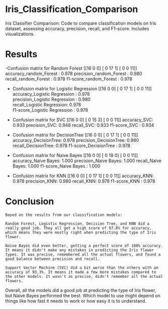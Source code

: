 # Iris_Classification_Comparison

Iris Classifier Comparison: Code to compare classification models on Iris dataset, assessing accuracy, precision, recall, and F1-score. Includes visualizations.

# Results

-Confusion matrix for Random Forest
[[16  0  0]
    [ 0 17  1]
    [ 0  0 11]]
accuracy_random_Forest : 0.978
precision_random_Forest : 0.980
recall_random_Forest : 0.978
f1-score_random_Forest : 0.978

- Confusion matrix for Logistic Regression
  [[16  0  0]
  [ 0 17  1]
  [ 0  0 11]]
  accuracy_Logistic Regression : 0.978  
   precision_Logistic Regression : 0.980  
   recall_Logistic Regression: 0.978  
   f1-score_Logistic Regression : 0.978

- Confusion matrix for SVC
  [[16  0  0]
  [ 0 15  3]
  [ 0  0 11]]
  accuracy_SVC: 0.933
  precision_SVC: 0.948
  recall_SVC: 0.933
  f1-score_SVC : 0.934

- Confusion matrix for DecisionTree
  [[16  0  0]
  [ 0 17  1]
  [ 0  0 11]]
  accuracy_DecisionTree: 0.978
  precision_DecisionTree: 0.980
  recall_DecisionTree: 0.978
  f1-score_DecisionTree : 0.978

- Confusion matrix for Naive Bayes
  [[16  0  0]
  [ 0 18  0]
  [ 0  0 11]]
  accuracy_Naive Bayes: 1.000
  precision_Naive Bayes: 1.000
  recall_Naive Bayes: 1.000
  f1-score_Naive Bayes : 1.000

- Confusion matrix for KNN
  [[16  0  0]
  [ 0 17  1]
  [ 0  0 11]]
  accuracy_KNN: 0.978
  precision_KNN: 0.980
  recall_KNN: 0.978
  f1-score_KNN : 0.978

# Conclusion

    Based on the results from our classification models:

    Random Forest, Logistic Regression, Decision Tree, and KNN did a really good job. They all got a high score of 97.8% for accuracy, which means they were mostly right when predicting the type of Iris flower.

    Naive Bayes did even better, getting a perfect score of 100% accuracy. It means it didn't make any mistakes in predicting the Iris flower types. It was precise, remembered all the actual flowers, and found a good balance between precision and recall.

    Support Vector Machine (SVC) did a bit worse than the others with an accuracy of 93.3%. It means it made a few more mistakes compared to the other models. It wasn't as precise, didn't remember all the actual flowers.

Overall, all the models did a good job at predicting the type of Iris flower, but Naive Bayes performed the best. Which model to use might depend on things like how fast it needs to work or how easy it is to understand.

